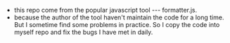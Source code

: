 * this repo come from the popular javascript tool --- formatter.js.
* because the author of the tool haven't maintain the code for a long time. But I sometime find some problems in practice. So I copy the code into myself repo and fix the bugs I have met in daily.
